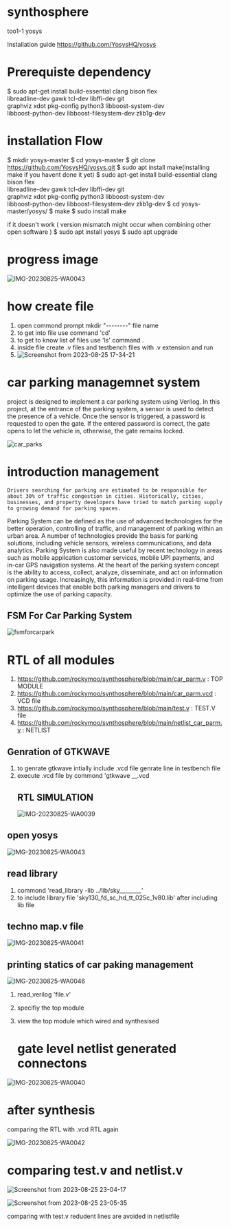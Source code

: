 # synthosphere
 too1-1 yosys
 
Installation guide
https://github.com/YosysHQ/yosys

# Prerequiste dependency

$ sudo apt-get install build-essential clang bison flex \
  libreadline-dev gawk tcl-dev libffi-dev git \
  graphviz xdot pkg-config python3 libboost-system-dev \
  libboost-python-dev libboost-filesystem-dev zlib1g-dev

# installation Flow

$ mkdir yosys-master
$ cd yosys-master
$ git clone https://github.com/YosysHQ/yosys.git
$ sudo apt install make(installing make if you havent done it yet)
$ sudo apt-get install build-essential clang bison flex \
    libreadline-dev gawk tcl-dev libffi-dev git \
    graphviz xdot pkg-config python3 libboost-system-dev \
    libboost-python-dev libboost-filesystem-dev zlib1g-dev
$ cd yosys-master/yosys/
$ make
$ sudo install make


if it doesn't work ( version mismatch might occur when combining other open software )
$ sudo apt install yosys
$ sudo apt upgrade

# progress image 
![IMG-20230825-WA0043](https://github.com/rockymoo/synthosphere/assets/126293037/5fd7d75b-a8f8-4a12-8ec4-3859c2d2c620)
# how create file 
1. open commond prompt
mkdir "--------" file name
2. to get into file use command 'cd'
3. to get to know list of files use 'ls' command .
4. inside file create .v files and testbench files with .v extension and run
5. ![Screenshot from 2023-08-25 17-34-21](https://github.com/rockymoo/synthosphere/assets/126293037/8f47d9c5-5db0-418d-ab80-694a23d7a484)


# car parking managemnet system 
project is designed to implement a car parking system using Verilog. In this project, at the entrance of the parking system, a sensor is used to detect the presence of a vehicle. Once the sensor is triggered, a password is requested to open the gate. If the entered password is correct, the gate opens to let the vehicle in, otherwise, the gate remains locked.

![car_parks](https://github.com/rockymoo/synthosphere/assets/126293037/ae1d59f3-6efd-430a-966e-645818aedb00)

# introduction management 
	Drivers searching for parking are estimated to be responsible for about 30% of traffic congestion in cities. Historically, cities, businesses, and property developers have tried to match parking supply to growing demand for parking spaces.
Parking System can be defined as the use of advanced technologies for the better operation, controlling of traffic, and management of parking within an urban area. A number of technologies provide the basis for parking solutions, including vehicle sensors, wireless communications, and data analytics. Parking System is also made useful by recent technology in areas such as mobile appilcation customer services, mobile UPI payments, and in-car GPS navigation systems. At the heart of the parking system concept is the ability to access, collect, analyze, disseminate, and act on information on parking usage. Increasingly, this information is provided in real-time from intelligent devices that enable both parking managers and drivers to optimize the use of parking capacity.

## FSM For Car Parking System
![fsmforcarpark](https://github.com/rockymoo/synthosphere/assets/126293037/9ab245b2-19e4-4dcd-a043-000f506eb492)

   # RTL of all modules 
   1. https://github.com/rockymoo/synthosphere/blob/main/car_parm.v         : TOP MODULE 
   2. https://github.com/rockymoo/synthosphere/blob/main/car_parm.vcd       : VCD file 
   3. https://github.com/rockymoo/synthosphere/blob/main/test.v             : TEST.V file
   4. https://github.com/rockymoo/synthosphere/blob/main/netlist_car_parm.v : NETLIST 
   


   ## Genration of GTKWAVE
1. to genrate gtkwave intially include .vcd file genrate line in testbench file
2. execute .vcd file by commond 'gtkwave __.vcd
   ## RTL SIMULATION
   ![IMG-20230825-WA0039](https://github.com/rockymoo/synthosphere/assets/126293037/caf3b2a1-456c-4973-8719-dd98434bb87d)

  ## open yosys 
  
   ![IMG-20230825-WA0043](https://github.com/rockymoo/synthosphere/assets/126293037/0e949f18-cf10-4107-9de5-d81e2d1df858)

## read library
1. commond 'read_library -lib ../lib/sky________'
2. to include library file 'sky130_fd_sc_hd_tt_025c_1v80.lib'
   after including lib file
## techno map.v file

![IMG-20230825-WA0041](https://github.com/rockymoo/synthosphere/assets/126293037/e0e152db-e8ea-43a7-8900-e7201d862ee0)
 ## printing statics of car paking management 


![IMG-20230825-WA0046](https://github.com/rockymoo/synthosphere/assets/126293037/884e801c-308a-4b4f-8040-e7fb4765f679)

1. read_verilog 'file.v'
2. specifiy the top module
3. view the top module which wired and synthesised
   
   # gate level netlist generated connectons
   
![IMG-20230825-WA0040](https://github.com/rockymoo/synthosphere/assets/126293037/96584281-005c-437a-bb21-e3a99cac09d4)

# after synthesis 
comparing the RTL with .vcd RTL again 

![IMG-20230825-WA0042](https://github.com/rockymoo/synthosphere/assets/126293037/4c15c009-2000-471c-88a6-764415d8744d)

# comparing test.v and netlist.v 

![Screenshot from 2023-08-25 23-04-17](https://github.com/rockymoo/synthosphere/assets/126293037/25076c27-24cb-4a6a-8eaf-b8efe27a60eb)

![Screenshot from 2023-08-25 23-05-35](https://github.com/rockymoo/synthosphere/assets/126293037/7cfeae89-00f2-40a6-9607-6922b2893353)

comparing with test.v redudent lines are avoided in netlistfile



